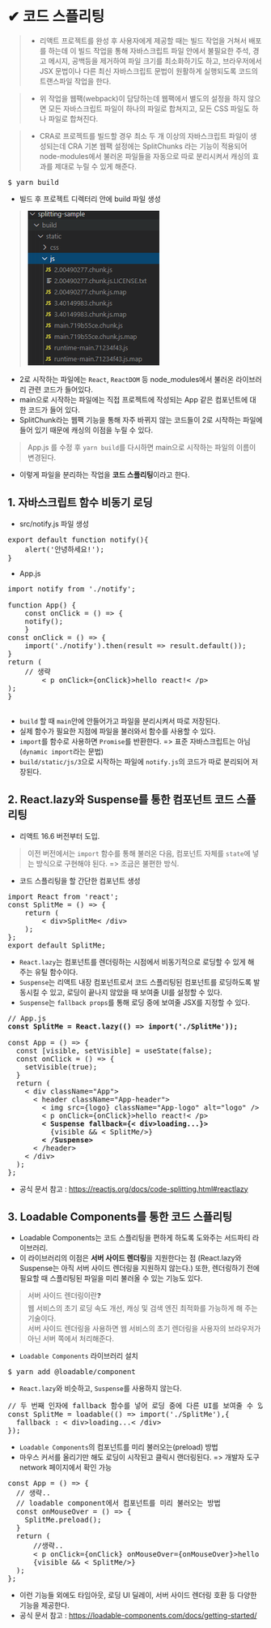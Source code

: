 # ✔ 코드 스플리팅

> - 리액트 프로젝트를 완성 후 사용자에게 제공할 때는 빌드 작업을 거쳐서 배포를 하는데 이 빌드 작업을 통해 자바스크립트 파일 안에서 불필요한 주석, 경고 메시지, 공백등을 제거하여 파일 크기를 최소화하기도 하고, 브라우저에서 JSX 문법이나 다른 최신 자바스크립트 문법이 원활하게 실행되도록 코드의 트랜스파일 작업을 한다.

> - 위 작업을 웹팩(webpack)이 담당하는데 웹팩에서 별도의 설정을 하지 않으면 모든 자바스크립트 파일이 하나의 파일로 합쳐지고, 모든 CSS 파일도 하나 파일로 합쳐진다.

> - CRA로 프로젝트를 빌드할 경우 최소 두 개 이상의 자바스크립트 파일이 생성되는데 CRA 기본 웹팩 설정에는 SplitChunks 라는 기능이 적용되어 node-modules에서 불러온 파일들을 자동으로 따로 분리시켜서 캐싱의 효과를 제대로 누릴 수 있게 해준다.

<pre>
$ yarn build
</pre>
- 빌드 후 프로젝트 디렉터리 안에 build 파일 생성

> ![build/static](img/1.PNG)

- 2로 시작하는 파일에는 <code>React</code>, <code>ReactDOM</code> 등 node_modules에서 불러온 라이브러리 관련 코드가 들어있다.
- main으로 시작하는 파일에는 직접 프로젝트에 작성되는 App 같은 컴포넌트에 대한 코드가 들어 있다.
- SplitChunk라는 웹팩 기능을 통해 자주 바뀌지 않는 코드들이 2로 시작하는 파일에 들어 있기 때문에 캐싱의 이점을 누릴 수 있다.
> App.js 를 수정 후 <code>yarn build</code>를 다시하면 main으로 시작하는 파일의 이름이 변경된다.
- 이렇게 파일을 분리하는 작업을 <b>코드 스플리팅</b>이라고 한다.

## 1. 자바스크립트 함수 비동기 로딩
- src/notify.js 파일 생성
<pre>
export default function notify(){
    alert('안녕하세요!');
}
</pre>
- App.js
<pre>
import notify from './notify';

function App() {
    const onClick = () => {
    notify();
    }
const onClick = () => {
    import('./notify').then(result => result.default());
}
return (
    // 생략
        < p onClick={onClick}>hello react!< /p>
);
}

</pre>

- <code>build</code> 할 때 <code>main</code>안에 안들어가고 파일을 분리시켜서 따로 저장된다.
- 실제 함수가 필요한 지점에 파일을 불러와서 함수를 사용할 수 있다. 
- <code>import</code>를 함수로 사용하면 <code>Promise</code>를 반환한다. => 표준 자바스크립트는 아님(<code>dynamic import</code>라는 문법)
- <code>build/static/js/3</code>으로 시작하는 파일에 <code>notify.js</code>의 코드가 따로 분리되어 저장된다.

## 2. React.lazy와 Suspense를 통한 컴포넌트 코드 스플리팅
- 리액트 16.6 버전부터 도입.
> 이전 버전에서는 <code>import</code> 함수를 통해 불러온 다음, 컴포넌트 자체를 <code>state</code>에 넣는 방식으로 구현해야 된다. => 조금은 불편한 방식.

- 코드 스플리팅을 할 간단한 컴포넌트 생성
<pre>
import React from 'react';
const SplitMe = () => {
    return (
        < div>SplitMe< /div>
    );
};
export default SplitMe;
</pre>

- <code>React.lazy</code>는 컴포넌트를 렌더링하는 시점에서 비동기적으로 로딩할 수 있게 해 주는 유틸 함수이다.
- <code>Suspense</code>는 리액트 내장 컴포넌트로서 코드 스플리팅된 컴포넌트를 로딩하도록 발동시킬 수 있고, 로딩이 끝나지 않았을 때 보여줄 UI를 설정할 수 있다.
- <code>Suspense</code>는 <code>fallback props</code>를 통해 로딩 중에 보여줄 JSX를 지정할 수 있다.
<pre>
// App.js
<b>const SplitMe = React.lazy(() => import('./SplitMe'));</b>

const App = () => {
  const [visible, setVisible] = useState(false);
  const onClick = () => {
    setVisible(true);
  }
  return (
    < div className="App">
      < header className="App-header">
        < img src={logo} className="App-logo" alt="logo" />
        < p onClick={onClick}>hello react!< /p>
        <b>< Suspense fallback={< div>loading...</ div>}></b>
          {visible && < SplitMe/>}
        <b>< /Suspense></b>
      < /header>
    < /div>
  );
};
</pre>

- 공식 문서 참고 : https://reactjs.org/docs/code-splitting.html#reactlazy

## 3. Loadable Components를 통한 코드 스플리팅
- Loadable Components는 코드 스플리팅을 편하게 하도록 도와주는 서드파티 라이브러리.
- 이 라이브러리의 이점은 <b>서버 사이드 렌더링</b>을 지원한다는 점 (React.lazy와 Suspense는 아직 서버 사이드 렌더링을 지원하지 않는다.) 
또한, 렌더링하기 전에 필요할 때 스플리팅된 파일을 미리 불러올 수 있는 기능도 있다.
> 서버 사이드 렌더링이란❓ <br>
웹 서비스의 초기 로딩 속도 개선, 캐싱 및 검색 엔진 최적화를 가능하게 해 주는 기술이다.<br>
서버 사이드 렌더링을 사용하면 웹 서비스의 초기 렌더링을 사용자의 브라우저가 아닌 서버 쪽에서 처리해준다.

- <code>Loadable Components</code> 라이브러리 설치
<pre>
$ yarn add @loadable/component
</pre>
- <code>React.lazy</code>와 비슷하고, <code>Suspense</code>를 사용하지 않는다.
<pre>
// 두 번째 인자에 fallback 함수를 넣어 로딩 중에 다른 UI를 보여줄 수 있다.
const SplitMe = loadable(() => import('./SplitMe'),{
  fallback : < div>loading...< /div>
});
</pre>
- <code>Loadable Components</code>의 컴포넌트를 미리 불러오는(preload) 방법
- 마우스 커서를 올리기만 해도 로딩이 시작된고 클릭시 랜더링된다. => 개발자 도구 network 페이지에서 확인 가능
<pre>
const App = () => {
  // 생략..
  // loadable component에서 컴포넌트를 미리 불러오는 방법
  const onMouseOver = () => {
    SplitMe.preload();
  }
  return (
      //생략..
      < p onClick={onClick} onMouseOver={onMouseOver}>hello react!< /p>
      {visible && < SplitMe/>}
  );
};
</pre>

- 이런 기능들 외에도 타임아웃, 로딩 UI 딜레이, 서버 사이드 렌더링 호환 등 다양한 기능을 제공한다.
- 공식 문서 참고 : https://loadable-components.com/docs/getting-started/